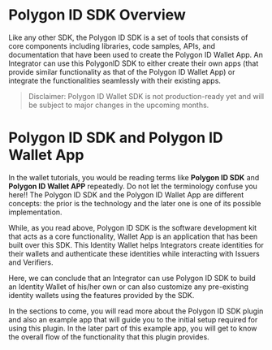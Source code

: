  
# Polygon ID SDK Overview

Like any other SDK, the Polygon ID SDK is a set of tools that consists of core components including libraries, code samples, APIs, and documentation that have been used to create the Polygon ID Wallet App. An Integrator can use this PolygonID SDK to either create their own apps (that provide similar functionality as that of the Polygon ID Wallet App) or integrate the functionalities seamlessly with their existing apps. 

> Disclaimer: Polygon ID Wallet SDK is not production-ready yet and will be subject to major changes in the upcoming months.

# Polygon ID SDK and Polygon ID Wallet App

In the wallet tutorials, you would be reading terms like **Polygon ID SDK** and **Polygon ID Wallet APP** repeatedly. Do not let the terminology confuse you here!! The Polygon ID SDK and the Polygon ID Wallet App are different concepts: the prior is the technology and the later one is one of its possible implementation. 

While, as you read above, Polygon ID SDK is the software development kit that acts as a core functionality, Wallet App is an application that has been built over this SDK. This Identity Wallet helps Integrators create identities for their wallets and authenticate these identities while interacting with Issuers and Verifiers. 

Here, we can conclude that an Integrator can use Polygon ID SDK to build an Identity Wallet of his/her own or can also customize any pre-existing identity wallets using the features provided by the SDK.  

In the sections to come, you will read more about the Polygon ID SDK plugin and also an example app that will guide you to the initial setup required for using this plugin. In the later part of this example app, you will get to know the overall flow of the functionality that this plugin provides.  



